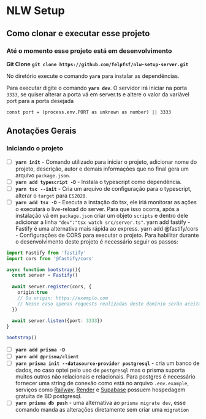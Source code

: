 # NLW Setup

## Como clonar e executar esse projeto

### Até o momento esse projeto está em desenvolvimento

**Git Clone**
**`git clone https://github.com/felpfsf/nlw-setup-server.git`**

No diretório execute o comando **`yarn`** para instalar as dependências.

Para executar digite o comando **`yarn dev`**. O servidor irá iniciar na porta `3333`, se quiser alterar a porta vá em server.ts e altere o valor da variável port para a porta desejada

`const port = (process.env.PORT as unknown as number) || 3333`

## Anotações Gerais

### Iniciando o projeto

- [ ] **`yarn init`** - Comando utilizado para iniciar o projeto, adicionar nome do projeto, descrição, autor e demais informações que no final gera um arquivo `package.json`.
- [ ] **`yarn add typescript -D`** - Instala o typescript como dependência.
- [ ] **`yarn tsc --init`** - Cria um arquivo de configuração para o typescript, alterar o `target` para `ES2020`.
- [ ] **`yarn add tsx -D`** - Executa a instação do tsx, ele iriá monitorar as ações o executará o live-reload do server. Para que isso ocorra, após a instalação vá em `package.json` criar um objeto `scripts` e dentro dele adicionar a linha `"dev":"tsx watch src/server.ts"`.
yarn add fastify - Fastify é uma alternativa mais rápida ao express.
yarn add @fastify/cors - Configurações de CORS para executar o projeto. Para habilitar durante o desenvolvimento deste projeto é necessário seguir os passos:

```ts
import Fastify from 'fastify'
import cors from '@fastify/cors'

async function bootstrap(){
  const server = Fastify()
  
  await server.register(cors, {
    origin:true
    // Ou origin: https://exemplo.com
    // Nesse caso apenas requests realizadas deste domínio serão aceitas
  })
  
  await server.listen({port: 3333})
}

bootstrap()
```

- [ ] **`yarn add prisma -D`**
- [ ] **`yarn add @prisma/client`**
- [ ] **`yarn prisma init --datasource-provider postgresql`** - cria um banco de dados, no caso optei pelo uso de `postgresql` mas o prisma suporta muitos outros não relacionais e relacionais. Para postgres é necessário fornecer uma string de conexão como está no arquivo `.env.example`, serviços como [Railway](https://railway.app/), [Render](https://render.com/) e [Supabase](https://supabase.com/) possuem hospedagem gratuita de BD postgresql.
- [ ] **`yarn prisma db push`** - uma alternativa ao `prisma migrate dev`, esse comando manda as alterações diretamente sem criar uma `migration`
